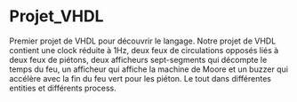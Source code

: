 # Projet_VHDL

Premier projet de VHDL pour découvrir le langage.
Notre projet de VHDL contient une clock réduite à 1Hz, 
deux feux de circulations opposés liés à deux feux de piétons,
deux afficheurs sept-segments qui décompte le temps du feu,
un afficheur qui affiche la machine de Moore et un buzzer qui accélère avec la fin du feu vert pour les piéton. 
Le tout dans différentes entities et différents process.
